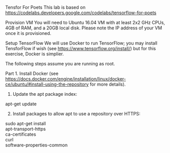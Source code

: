 Tensfor For Poets
This lab is based on https://codelabs.developers.google.com/codelabs/tensorflow-for-poets

Provision VM
You will need to Ubuntu 16.04 VM with at least 2x2 GHz CPUs, 4GB of RAM, and a 20GB local disk.
Please note the IP address of your VM once it is provisioned.  

Setup TensorFlow
We will use Docker to run TensorFlow; you may install TensforFlow if wish (see https://www.tensorflow.org/install/) but for this exercise, Docker is simplier.  

The following steps assume you are running as root.

Part 1. Install Docker (see https://docs.docker.com/engine/installation/linux/docker-ce/ubuntu/#install-using-the-repository for more details).

1. Update the apt package index:

 apt-get update
 
2. Install packages to allow apt to use a repository over HTTPS:

 sudo apt-get install \
    apt-transport-https \
    ca-certificates \
    curl \
    software-properties-common
